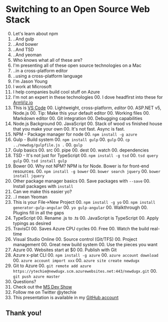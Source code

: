 # Switching to an Open Source Web Stack

0. Let's learn about npm
0. ..And gulp
0. ..And bower
0. ..And TSD
0. ..And yeoman
0. Who knows what all of these are?
0. I'm presenting all of these open source technologies on a Mac
0. ..in a cross-platform editor
0. ..using a cross-platform language
0. I'm Jason Young
0. I work at Microsoft
0. I help companies build cool stuff on Azure
0. I'm not an expert in these technologies
	00. I dove headfirst into these for [ArmViz.io](http://armviz.io)
0. This is [VS Code](https://code.visualstudio.com/)
	00. Lightweight, cross-platform, *editor*
	00. ASP.NET v5, Node.js
	00. Tip: Make this your default editor
	00. Working files
	00. Markdown editor
	00. Git integration
	00. Debugging capabilities
0. Node.js Background
	00. JavaScript
	00. Stack of wood vs finished house that you make your own
	00. It's not fast. Async is fast.
0. NPM - Package manager for node
	00. `npm install -g azure`
0. Gulp - Build system
    00. `npm install gulp`
	00. `gulp`
    00. `cp ../newdug/gulpfile.js .`
	00. `gulp`
0. Gulp basics
	00. src
	00. pipe
	00. dest
	00. watch
	00. dependencies
0. TSD - It's not just for TypeScript
	00. `npm install -g tsd`
	00. `tsd query gulp`
	00. `tsd install gulp`
0. Bower
	00. Why not NPM? NPM is for Node. Bower is for front-end resources.
	00. `npm install -g bower`
	00. `bower search jquery`
	00. `bower install jquery`
0. Other package manager basics
	00. Save packages with `--save`
	00. Install packages with `install`
0. Can we make this easier yo?
0. ..I mean Yeoman
0. This is your File->New Project
	00. `npm install -g yo`
	00. `npm install generator-gulp-angular`
	00. `yo gulp-angular`
	00. Walkthrough
	00. Plugins fill in all the gaps
0. TypeScript
	00. Rename .js to .ts
	00. JavaScript is TypeScript
	00. Apply typings as desired
0. TravisCI
	00. Saves Azure CPU cycles
	00. Free
	00. Watch the build real-time
0. Visual Studio Online
	00. Source control (Git/TFS)
	00. Project management
	00. Great new build system
	00. Use the pieces you want
0. Azure
	00. Websites start at $0
	00. Publish with Git
0. Azure x-plat CLI
	00. `npm install -g azure`
	00. `azure account download`
	00. `azure account import xxx`
	00. `azure site create newdugx`
0. Git to Azure
	00. `git remote add azure https://ytechie@newdugx.scm.azurewebsites.net:443/newdugx.git`
	00. `git push azure master`
0. Questions?
0. Check out the [MS Dev Show](http://msdevshow.com)
0. Follow me on Twitter @ytechie
0. This presentation is available in my [GitHub account](https://github.com/ytechie)

## Thank you!